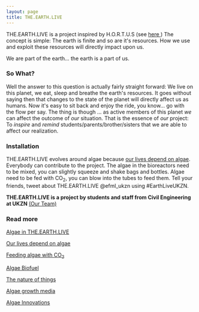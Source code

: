 ```yaml
---
layout: page
title: THE.EARTH.LIVE
---
```


<p>THE.EARTH.LIVE is a project inspired by H.O.R.T.U.S (see <a href="http://www.ecologicstudio.com/v2/project.php?idcat=7&idsubcat=71&idproj=115" target="_blank">here </a>)
The concept is simple: The earth is finite and so are it's resources. How we use and exploit these resources will directly impact upon us.

We are part of the earth... the earth is a part of us.
</p>


### So What?

Well the answer to this question is actually fairly straight forward: We live on this planet, we eat, sleep and breathe the earth's resources. It goes without saying then that changes to the state of the planet will directly affect us as humans. Now it's easy to sit back and enjoy the ride, you know... go with the flow per say. The thing is though ... as active members of this planet _we_ can affect the outcome of _our_ situation. That is the essence of _our_ project: To _inspire_ and _remind_ students/parents/brother/sisters that we are able to affect our realization.


### Installation
THE.EARTH.LIVE evolves around algae because [our lives depend on algae]({{site.url}}/why-algae). Everybody can contribute to the project. The algae in the bioreactors need to be mixed, you can slightly squeeze and shake bags and bottles. Algae need to be fed with CO<sub>2</sub>, you can blow into the tubes to feed them. Tell your friends, tweet about THE.EARTH.LIVE @efml_ukzn using #EarthLiveUKZN.

<!-- link to all EARTH.LIVE.POSTS -->
<!-- can include hard links, but not ideal -->
__THE.EARTH.LIVE is a project by students and staff from Civil Engineering at UKZN__ [(Our Team)]({{site.url}}/earthlive_team)

### Read more
[Algae in THE.EARTH.LIVE]({{site.url}}/about-algae)

[Our lives depend on algae]({{site.url}}/why-algae)

[Feeding algae with CO<sub>2</sub>]({{site.url}}/photosynthesis)

[Algae Biofuel]({{site.url}}/algae-biofuel)

[The nature of things]({{site.url}}/nature-innovations)

[Algae growth media]({{site.url}}/growth-media)

[Algae Innovations]({{site.url}}/innovations)
